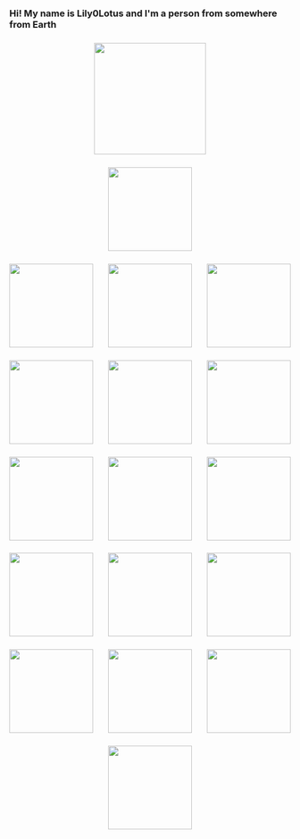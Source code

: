 <h3 align="left">Hi! My name is Lily0Lotus and I'm a person from somewhere from Earth</h3>

###

<div align="center">
  <img height="200" src="https://media.tenor.com/QChd-5KLvMgAAAAi/the-binding.gif"  />
</div>

###

<div align="center">
  <img height="150" src="https://media.tenor.com/2IVsIx3_EtMAAAAi/binding-of.gif"  />
</div>

###

<img align="right" height="150" src="https://i.redd.it/kgegurof1pe81.gif"  />

###

<img align="left" height="150" src="https://media.tenor.com/nUxXUMkpZoMAAAAi/the-binding.gif"  />

###

<div align="center">
  <img height="150" src="https://media.tenor.com/cH6BmwqNCzUAAAAi/the-binding.gif"  />
</div>

###

<img align="left" height="150" src="https://media.tenor.com/jkGjDqyxAKcAAAAi/the-binding.gif"  />

###

<img align="right" height="150" src="https://media.tenor.com/bT0-3NadazwAAAAi/the-binding.gif"  />

###

<div align="center">
  <img height="150" src="https://media.tenor.com/b8N1bGPYYl4AAAAi/the-binding.gif"  />
</div>

###

<img align="left" height="150" src="https://media.tenor.com/bkHY4-Okl3MAAAAi/the-binding.gif"  />

###

<img align="right" height="150" src="https://media.tenor.com/WTQw-Pp-n1AAAAAi/the-binding.gif"  />

###

<div align="center">
  <img height="150" src="https://media.tenor.com/m66xoV0Sa5kAAAAi/binding-of.gif"  />
</div>

###

<img align="left" height="150" src="https://media.tenor.com/-0JLjiaBk-YAAAAi/the-binding.gif"  />

###

<img align="right" height="150" src="https://media.tenor.com/kbr9VGp8S8AAAAAi/binding-of.gif"  />

###

<div align="center">
  <img height="150" src="https://media.tenor.com/2duE1ZkWR2AAAAAi/binding-of.gif"  />
</div>

###

<img align="left" height="150" src="https://media.tenor.com/Xyx1ayMcd48AAAAi/the-binding.gif"  />

###

<img align="right" height="150" src="https://media.tenor.com/a4-IStqBRXYAAAAi/binding-of.gif"  />

###

<div align="center">
  <img height="150" src="https://media.tenor.com/bQgTN_4NI6YAAAAi/binding-of.gif"  />
</div>

###

<div align="center">
  <img height="150" src="https://media.tenor.com/OsdHTDsV2gMAAAAi/binding-of.gif"  />
</div>

###
